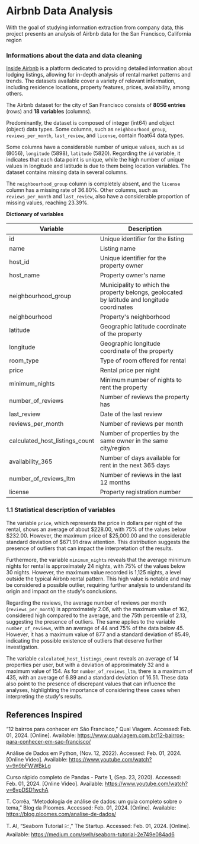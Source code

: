 # Airbnb Data Analysis

With the goal of studying information extraction from company data, this project presents an analysis of Airbnb data for the San Francisco, California region

### Informations about the data and data cleaning

[Inside Airbnb](http://insideairbnb.com/get-the-data/) is a platform dedicated to providing detailed information about lodging listings, allowing for in-depth analysis of rental market patterns and trends. The datasets available cover a variety of relevant information, including residence locations, property features, prices, availability, among others.

The Airbnb dataset for the city of San Francisco consists of **8056 entries** (rows) and **18 variables** (columns).

Predominantly, the dataset is composed of integer (int64) and object (object) data types. Some columns, such as `neighbourhood_group`, `reviews_per_month`, `last_review`, and `license`, contain float64 data types.

Some columns have a considerable number of unique values, such as `id` (8056), `longitude` (5898), `latitude` (5820). Regarding the `id` variable, it indicates that each data point is unique, while the high number of unique values in longitude and latitude is due to them being location variables. The dataset contains missing data in several columns.

The `neighbourhood_group` column is completely absent, and the `license` column has a missing rate of 36.80%. Other columns, such as `reviews_per_month` and `last_review`, also have a considerable proportion of missing values, reaching 23.39%.

**Dictionary of variables**

| Variable                      | Description                                                                                 |
|-------------------------------|---------------------------------------------------------------------------------------------|
| id                            | Unique identifier for the listing                                                           |
| name                          | Listing name                                                                                |
| host_id                       | Unique identifier for the property owner                                                     |
| host_name                     | Property owner's name                                                                       |
| neighbourhood_group           | Municipality to which the property belongs, geolocated by latitude and longitude coordinates |
| neighbourhood                 | Property's neighborhood                                                                     |
| latitude                      | Geographic latitude coordinate of the property                                                |
| longitude                     | Geographic longitude coordinate of the property                                               |
| room_type                     | Type of room offered for rental                                                             |
| price                         | Rental price per night                                                                      |
| minimum_nights                | Minimum number of nights to rent the property                                                 |
| number_of_reviews             | Number of reviews the property has                                                            |
| last_review                   | Date of the last review                                                                      |
| reviews_per_month             | Number of reviews per month                                                                  |
| calculated_host_listings_count| Number of properties by the same owner in the same city/region                                |
| availability_365              | Number of days available for rent in the next 365 days                                        |
| number_of_reviews_ltm         | Number of reviews in the last 12 months                                                       |
| license                       | Property registration number                                                                 |

### 1.1 Statistical description of variables

The variable `price`, which represents the price in dollars per night of the rental, shows an average of about \$228.00, with 75% of the values below \$232.00. However, the maximum price of \$25,000.00 and the considerable standard deviation of \$671.91 draw attention. This distribution suggests the presence of outliers that can impact the interpretation of the results.

Furthermore, the variable `minimum_nights` reveals that the average minimum nights for rental is approximately 24 nights, with 75% of the values below 30 nights. However, the maximum value recorded is 1,125 nights, a level outside the typical Airbnb rental pattern. This high value is notable and may be considered a possible outlier, requiring further analysis to understand its origin and impact on the study's conclusions.

Regarding the reviews, the average number of reviews per month (`reviews_per_month`) is approximately 2.06, with the maximum value of 162, considered high compared to the average, and the 75th percentile of 2.13, suggesting the presence of outliers. The same applies to the variable `number_of_reviews`, with an average of 44 and 75% of the data below 45. However, it has a maximum value of 877 and a standard deviation of 85.49, indicating the possible existence of outliers that deserve further investigation.

The variable `calculated_host_listings_count` reveals an average of 14 properties per user, but with a deviation of approximately 32 and a maximum value of 154. As for `number_of_reviews_ltm`, there is a maximum of 435, with an average of 6.89 and a standard deviation of 16.51. These data also point to the presence of discrepant values that can influence the analyses, highlighting the importance of considering these cases when interpreting the study's results.


## References Inspired

“12 bairros para conhecer em São Francisco,” Qual Viagem. Accessed: Feb. 01, 2024. [Online]. Available: https://www.qualviagem.com.br/12-bairros-para-conhecer-em-sao-francisco/

Análise de Dados em Python, (Nov. 12, 2022). Accessed: Feb. 01, 2024. [Online Video]. Available: https://www.youtube.com/watch?v=9n9bFWWBkLg

Curso rápido completo de Pandas - Parte 1, (Sep. 23, 2020). Accessed: Feb. 01, 2024. [Online Video]. Available: https://www.youtube.com/watch?v=6vpDSD1wchA

T. Corrêa, “Metodologia de análise de dados: um guia completo sobre o tema,” Blog da Ploomes. Accessed: Feb. 01, 2024. [Online]. Available: https://blog.ploomes.com/analise-de-dados/

T. AI, “Seaborn Tutorial 💹,” The Startup. Accessed: Feb. 01, 2024. [Online]. Available: https://medium.com/swlh/seaborn-tutorial-2e749e084ad6



